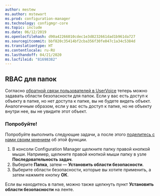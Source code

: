 ```yaml
---
author: mestew
ms.author: mstewart
ms.prod: configuration-manager
ms.technology: configmgr-core
ms.topic: include
ms.date: 06/12/2019
ms.openlocfilehash: d90a42266010cdec1e3d8232661dad1b961da727
ms.sourcegitcommit: bbf820c35414bf2cba356f30fe047c1a34c5384d
ms.translationtype: HT
ms.contentlocale: ru-RU
ms.lasthandoff: 04/21/2020
ms.locfileid: "81698382"
---
```

## <a name="rbac-on-folders"></a>RBAC для папок

Согласно [обратной связи пользователей в UserVoice](https://configurationmanager.uservoice.com/forums/300492-ideas/suggestions/8390346-rba-on-the-folder-level) теперь можно задавать области безопасности для папок. Если у вас есть доступ к объекту в папке, но нет доступа к папке, вы не будете видеть объект. Аналогичным образом, если у вас есть доступ к папке, но не объекту внутри нее, вы не увидите этот объект. 

### <a name="try-it-out"></a>Попробуйте!

Попробуйте выполнить следующие задачи, а после этого [поделитесь с нами своим мнением](../../../../understand/find-help.md#product-feedback) об этой функции.

1. В консоли Configuration Manager щелкните папку правой кнопкой мыши. Например, щелкните правой кнопкой мыши папку в узле **Последовательность задач**.
1. Выберите **Папка**, затем — **Установить области безопасности**.
1. Выберите области безопасности, которые вы хотите применить, а затем нажмите кнопку **ОК**.

Если вы находитесь в папке, можно также щелкнуть пункт **Установить области безопасности** на ленте.
